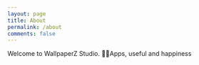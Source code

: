 ```yaml
---
layout: page
title: About
permalink: /about
comments: false
---
```


Welcome to WallpaperZ Studio. Apps, useful and happiness

